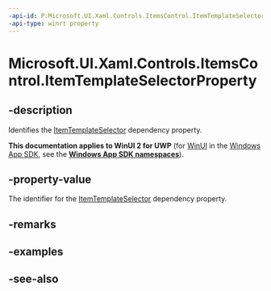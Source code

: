 ```yaml
---
-api-id: P:Microsoft.UI.Xaml.Controls.ItemsControl.ItemTemplateSelectorProperty
-api-type: winrt property
---
```


<!-- Property syntax
public Windows.UI.Xaml.DependencyProperty ItemTemplateSelectorProperty { get; }
-->

# Microsoft.UI.Xaml.Controls.ItemsControl.ItemTemplateSelectorProperty

## -description
Identifies the [ItemTemplateSelector](itemscontrol_itemtemplateselector.md) dependency property.

**This documentation applies to WinUI 2 for UWP** (for [WinUI](/windows/apps/winui/winui3/) in the [Windows App SDK](/windows/apps/windows-app-sdk/), see the **[Windows App SDK namespaces](/windows/windows-app-sdk/api/winrt/)**).

## -property-value
The identifier for the [ItemTemplateSelector](itemscontrol_itemtemplateselector.md) dependency property.

## -remarks

## -examples

## -see-also
